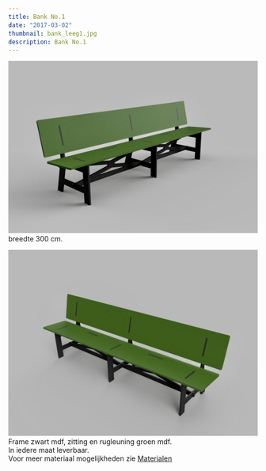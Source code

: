 ```yaml
---
title: Bank No.1
date: "2017-03-02"
thumbnail: bank_leeg1.jpg
description: Bank No.1
---
```


<div class="kg-card kg-image-card kg-width-wide">

![bench1](./bank1_linksvoor.jpeg)
breedte 300 cm.
</div>


<div class="kg-card kg-image-card kg-width-wide">

![bench1](./bank1_rechtsvoor.jpeg)
Frame zwart mdf, zitting en rugleuning groen mdf. <br>
In iedere maat leverbaar. <br>
Voor meer materiaal mogelijkheden zie [Materialen](/nl/materials)
</div>
